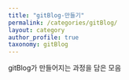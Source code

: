 ```yaml
---
title: "gitBlog-만들기"
permalink: /categories/gitBlog/
layout: category
author_profile: true
taxonomy: gitBlog
---
```


gitBlog가 만들어지는 과정을 담은 모음
